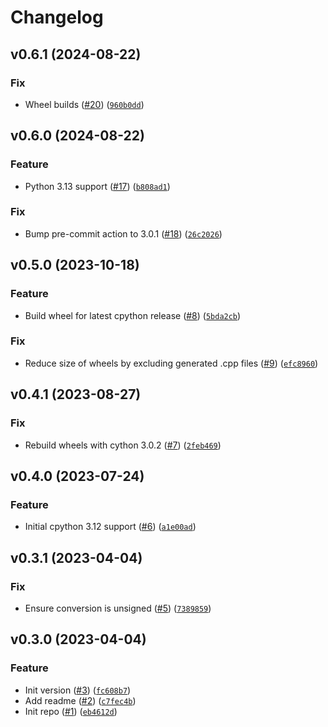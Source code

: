 # Changelog

<!--next-version-placeholder-->

## v0.6.1 (2024-08-22)

### Fix

* Wheel builds ([#20](https://github.com/bdraco/fnv-hash-fast/issues/20)) ([`960b0dd`](https://github.com/bdraco/fnv-hash-fast/commit/960b0dd37d314e6a98bb76eb4a9a2b33fd620de6))

## v0.6.0 (2024-08-22)

### Feature

* Python 3.13 support ([#17](https://github.com/bdraco/fnv-hash-fast/issues/17)) ([`b808ad1`](https://github.com/bdraco/fnv-hash-fast/commit/b808ad166c49f8eef13c6b477bc4c0dda57dc1d8))

### Fix

* Bump pre-commit action to 3.0.1 ([#18](https://github.com/bdraco/fnv-hash-fast/issues/18)) ([`26c2026`](https://github.com/bdraco/fnv-hash-fast/commit/26c20267232ce4bceb4656d4547d89b9145c5e54))

## v0.5.0 (2023-10-18)

### Feature

* Build wheel for latest cpython release ([#8](https://github.com/bdraco/fnv-hash-fast/issues/8)) ([`5bda2cb`](https://github.com/bdraco/fnv-hash-fast/commit/5bda2cbccd2bdb01ca61f885e2b1f6b3f39ca4c6))

### Fix

* Reduce size of wheels by excluding generated .cpp files ([#9](https://github.com/bdraco/fnv-hash-fast/issues/9)) ([`efc8960`](https://github.com/bdraco/fnv-hash-fast/commit/efc896027b7b7d4e6b8d41c4f4c5deb0f5128405))

## v0.4.1 (2023-08-27)

### Fix

* Rebuild wheels with cython 3.0.2 ([#7](https://github.com/bdraco/fnv-hash-fast/issues/7)) ([`2feb469`](https://github.com/bdraco/fnv-hash-fast/commit/2feb469e334b4541ea275fee8e60edda72c02a32))

## v0.4.0 (2023-07-24)

### Feature

* Initial cpython 3.12 support ([#6](https://github.com/bdraco/fnv-hash-fast/issues/6)) ([`a1e00ad`](https://github.com/bdraco/fnv-hash-fast/commit/a1e00ad742891603edee784d499da0c20808d3b9))

## v0.3.1 (2023-04-04)
### Fix
* Ensure conversion is unsigned ([#5](https://github.com/bdraco/fnv-hash-fast/issues/5)) ([`7389859`](https://github.com/bdraco/fnv-hash-fast/commit/73898596872311b5a37f474fad4edf0a9a7aa5e7))

## v0.3.0 (2023-04-04)
### Feature
* Init version ([#3](https://github.com/bdraco/fnv-hash-fast/issues/3)) ([`fc608b7`](https://github.com/bdraco/fnv-hash-fast/commit/fc608b7a1f1fee03eab2598d25f808249ea0de95))
* Add readme ([#2](https://github.com/bdraco/fnv-hash-fast/issues/2)) ([`c7fec4b`](https://github.com/bdraco/fnv-hash-fast/commit/c7fec4bad0586fd2c5bd79a0692d4bb56107f8d9))
* Init repo ([#1](https://github.com/bdraco/fnv-hash-fast/issues/1)) ([`eb4612d`](https://github.com/bdraco/fnv-hash-fast/commit/eb4612d4099fdca2b1165ea405e011d375c16c63))
